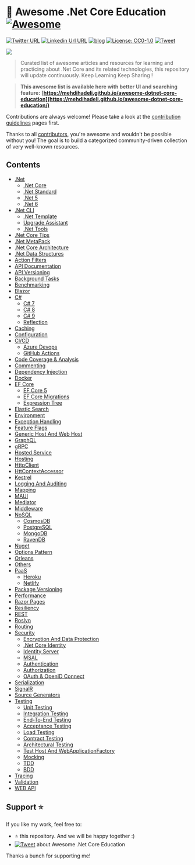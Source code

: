 # 🎨 Awesome .Net Core Education [![Awesome](https://awesome.re/badge-flat2.svg)](https://awesome.re)
[![Twitter URL](https://img.shields.io/badge/-@mehdi_hadeli-%231DA1F2?style=flat-square&logo=twitter&logoColor=ffffff)](https://twitter.com/mehdi_hadeli)
[![Linkedin Url URL](https://img.shields.io/badge/-mehdihadeli-blue?style=flat-square&logo=linkedin&logoColor=ffffff)](https://www.linkedin.com/in/mehdihadeli/)
[![blog](https://img.shields.io/badge/blog-dotnetuniversity.com-brightgreen?style=flat-square)](https://dotnetuniversity.com/)
[![License: CC0-1.0](https://img.shields.io/badge/License-CC0%201.0-brightgreen.svg?style=flat-square)](http://creativecommons.org/publicdomain/zero/1.0/)
[![Tweet](https://img.shields.io/twitter/url/http/shields.io.svg?style=social)][tweet] 


![](https://github.com/mehdihadeli/awesome-dotnet-core-education/banner.jpg)

> Curated list of awesome articles and resources for learning and practicing about .Net Core and its related technologies, this repository will update continuously. Keep Learning Keep Sharing !

> **This awesome list is available here with better UI and searching feature: [https://mehdihadeli.github.io/awesome-dotnet-core-education](https://mehdihadeli.github.io/awesome-dotnet-core-education/)**


Contributions are always welcome! Please take a look at the [contribution guidelines](https://github.com/mehdihadeli/awesome-dotnet-core-education/blob/master/contributing.md) pages first.

Thanks to all [contributors](https://github.com/mehdihadeli/awesome-dotnet-core-education/graphs/contributors), you're awesome and wouldn't be possible without you! The goal is to build a categorized community-driven collection of very well-known resources.


## Contents

- [.Net](docs/dotnet/dotnet.md)
  - [.Net Core](docs/dotnet/dotnet-core.md)
  - [.Net Standard](docs/dotnet/dotnet-standard.md)
  - [.Net 5](docs/dotnet/dotnet5.md)
  - [.Net 6](docs/dotnet/dotnet6.md)
- [.Net CLI](docs/dotnet-cli/dotnet-cli.md)
  - [.Net Template](docs/dotnet-cli/dotnet-template.md)
  - [Upgrade Assistant](docs/dotnet-cli/upgrade-assistant.md)
  - [.Net Tools](docs/dotnet-cli/dotnet-tools.md)
- [.Net Core Tips](docs/dotnet/dotnet-core-tips.md)
- [.Net MetaPack](docs/dotnet/metapack.md)
- [.Net Core Architecture](docs/dotnet/dotnet-core-architecture.md)
- [.Net Data Structures](docs/dotnet/dotnet-data-structure.md)
- [Action Filters](docs/action-filters.md)
- [API Documentation](docs/api-documentation.md)
- [API Versioning](docs/api-versioning.md)
- [Background Tasks](docs/background-tasks.md)
- [Benchmarking](docs/benchmarking.md)
- [Blazor](docs/blazor.md)
- [C#](docs/csharp/csharp.md)
  - [C# 7](docs/csharp/7.md)
  - [C# 8](docs/csharp/8.md)
  - [C# 9](docs/csharp/9.md)
  - [Reflection](docs/csharp/reflection.md)
- [Caching](docs/caching.md)
- [Configuration](docs/configuration.md)
- [CI/CD](docs/ci-cd/ci-cd.md)
  - [Azure Devops](docs/ci-cd/azure-devops.md)
  - [GitHub Actions](docs/ci-cd/gitHub-actions.md)
- [Code Coverage & Analysis](docs/code-coverage-analysis.md)
- [Commenting](docs/commenting.md)
- [Dependency Injection](docs/dependency-injection.md)
- [Docker](docs/docker.md)
- [EF Core](docs/ef-core/ef-core.md)
  - [EF Core 5](docs/ef-core/ef-core5.md)
  - [EF Core Migrations](docs/ef-core/ef-core-migration.md)
  - [Expression Tree](docs/ef-core/expression-tree.md)
- [Elastic Search](docs/elastic-search.md)
- [Environment](docs/environment.md)
- [Exception Handling](docs/exception-handling.md)
- [Feature Flags](docs/feature-flags.md)
- [Generic Host And Web Host](docs/generic-host.md)
- [GraphQL](docs/graphql.md)
- [gRPC](docs/grpc.md)
- [Hosted Service](docs/hosted-service.md)
- [Hosting](docs/hosting.md)
- [HttpClient](docs/httpclient.md)
- [HttContextAccessor](docs/httpcontext-accessor.md)
- [Kestrel](docs/kestrel.md)
- [Logging And Auditing](docs/logging.md)
- [Mapping](docs/mapping.md)
- [MAUI](docs/maui.md)
- [Mediator](docs/mediator.md)
- [Middleware](docs/middleware.md)
- [NoSQL](docs/nosql/nosql.md)
  - [CosmosDB](docs/nosql/cosmosdb.md)
  - [PostgreSQL](docs/nosql/postgrsql.md)
  - [MongoDB](docs/nosql/mongodb.md)
  - [RavenDB](docs/nosql/ravendb.md)
- [Nuget](docs/nuget.md)
- [Options Pattern](docs/-pattern.md)
- [Orleans](orleans.md)
- [Others](docs/others.md)
- [PaaS](docs/paas/paas.md)
  - [Heroku](docs/paas/heroku.md)
  - [Netlify](docs/paas/netlify.md)
- [Package Versioning](docs/package-versioning.md)
- [Performance](docs/performance.md)
- [Razor Pages](docs/razor-pages.md)
- [Resiliency](docs/resiliency.md)
- [REST](docs/rest.md)
- [Roslyn](docs/roslyn.md)
- [Routing](docs/routing.md)
- [Security](docs/security/security.md)
  - [Encryption And Data Protection](docs/security/encryption.md)
  - [.Net Core Identity](docs/security/dotnet-identity.md)
  - [Identity Server](docs/security/identity-server.md)
  - [MSAL](docs/security/msal.md)
  - [Authentication](docs/security/authentication.md)
  - [Authorization](docs/security/authorization.md)
  - [OAuth & OpenID Connect](docs/security/oauth-opencid.md)
- [Serialization](docs/serialization.md)
- [SignalR](docs/signalr.md) 
- [Source Generators](docs/source-generators.md)
- [Testing](docs/testing/testing.md)
  - [Unit Testing](docs/testing/unit-testing.md)
  - [Integration Testing](docs/testing/integration-testing.md)
  - [End-To-End Testing](docs/testing/end-to-end-testing.md)
  - [Acceptance Testing](docs/testing/acceptance-testing.md)
  - [Load Testing](docs/testing/load-testing.md)
  - [Contract Testing](docs/testing/contract-testing.md)
  - [Architectural Testing](docs/testing/architectural-testing.md)
  - [Test Host And WebApplicationFactory](docs/testing/test-host.md)
  - [Mocking](docs/testing/mocking.md)
  - [TDD](docs/testing/tdd.md)
  - [BDD](docs/testing/bdd.md)
- [Tracing](docs/tracing.md)
- [Validation](docs/validation.md)
- [WEB API](docs/web-api.md)

## Support ⭐
If you like my work, feel free to:

- ⭐ this repository. And we will be happy together :)
- [![Tweet](https://img.shields.io/twitter/url/http/shields.io.svg?style=social)][tweet] about Awesome .Net Core Education


Thanks a bunch for supporting me!

[tweet]: https://twitter.com/intent/tweet?url=https://github.com/mehdihadeli/awesome-dotnet-core-education&text=A%20curated%20list%20of%20awesome%20articles%20and%20resources%20for%20learning%20and%20practicing%20about%20.Net%20Core%20and%20its%20related%20technologies&hashtags=dotnetcore,dotnet,csharp,netcore,aspnetcore


